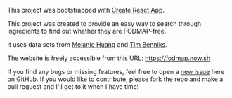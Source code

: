 This project was bootstrapped with [Create React App](https://github.com/facebookincubator/create-react-app).

This project was created to provide an easy way to search through ingredients to find out whether they are FODMAP-free.  

It uses data sets from [Melanie Huang](https://github.com/melaniehuang/fodmap-web) and [Tim Benniks](https://github.com/timbenniks/FODMAP).

The website is freely accessible from this URL: https://fodmap.now.sh

If you find any bugs or missing features, feel free to open a [new issue](https://github.com/hugomd/fodmap-react/issues/new) here on GitHub. If you would like to contribute, please fork the repo and make a pull request and I'll get to it when I have time!
